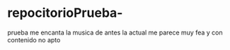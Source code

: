 # repocitorioPrueba-
prueba
me encanta la musica de antes la actual me parece muy fea y con contenido no apto 
